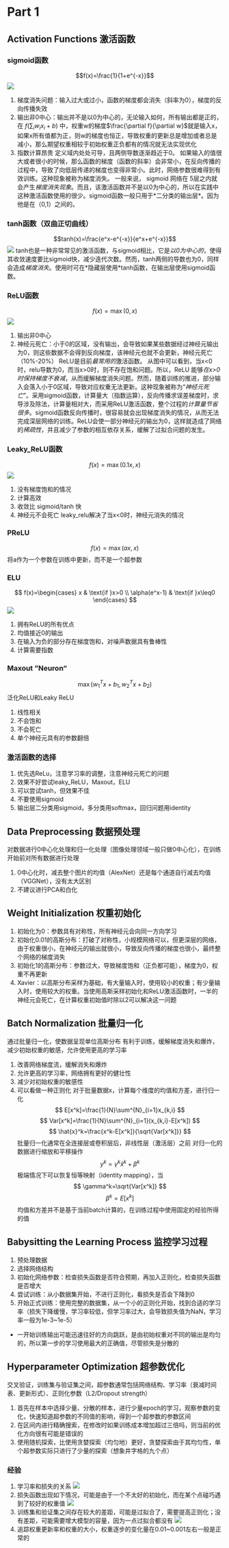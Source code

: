 # Part 1
## Activation Functions 激活函数
### sigmoid函数
$$f(x)=\frac{1}{1+e^{-x}}$$
![](https://i-blog.csdnimg.cn/direct/31860898b2fd492e9be247f79fd42adc.png)
1. 梯度消失问题：输入过大或过小，函数的梯度都会消失（斜率为0），梯度的反向传播失效
2. 输出非0中心：输出并不是以0为中心的，无论输入如何，所有输出都是正的，在 $f(\sum_i w_ix_i+b)$ 中，权重w的梯度$\frac{\partial f}{\partial w}$就是输入x，如果x所有值都为正，则w的梯度也恒正，导致权重的更新总是增加或者总是减小，那么期望权重相较于初始权重正负都有的情况就无法实现优化
3. 指数计算昂贵
定义域内处处可导，且两侧导数逐渐趋近于0。 如果输入的值很⼤或者很⼩的时候，那么函数的梯度（函数的斜率）会⾮常⼩，在反向传播的过程中，导致了向低层传递的梯度也变得⾮常⼩。此时，⽹络参数很难得到有效训练。这种现象被称为梯度消失。 ⼀般来说， sigmoid ⽹络在 5层之内就会产⽣*梯度消失现象*。⽽且，该激活函数并不是以0为中⼼的，所以在实践中这种激活函数使⽤的很少。sigmoid函数⼀般只⽤于*⼆分类的输出层*。因为他是在（0,1）之间的。
### tanh函数（双曲正切曲线）
$$tanh(x)=\frac{e^x-e^{-x}}{e^x+e^{-x}}$$
![](https://i-blog.csdnimg.cn/direct/fa2e1e627f18439b923bcb027adb5a6c.png)
tanh也是⼀种⾮常常⻅的激活函数，与sigmoid相⽐，它是*以0为中⼼的*，使得其收敛速度要⽐sigmoid快，减少迭代次数。然⽽，tanh两侧的导数也为0，同样会造成*梯度消失*。使⽤时可在*隐藏层使⽤*tanh函数，在输出层使⽤sigmoid函数。
### ReLU函数
$$f(x)=\max(0,x)$$
![](https://i-blog.csdnimg.cn/direct/b95db4f2899943eea122e057965d0fe2.png)
1. 输出非0中心
2. 神经元死亡：小于0的区域，没有输出，会导致如果某些数据经过神经元输出为0，则这些数据不会得到反向梯度，该神经元也就不会更新，神经元死亡（10%-20%）
ReLU是⽬前*最常⽤的*激活函数。 从图中可以看到，当x<0时，relu导数为0，⽽当x>0时，则不存在饱和问题。所以，ReLU 能够*在x>0时保持梯度不衰减*，从⽽缓解梯度消失问题。然⽽，随着训练的推进，部分输⼊会落⼊⼩于0区域，导致对应权重⽆法更新。这种现象被称为“*神经元死亡*”。采⽤sigmoid函数，计算量⼤（指数运算），反向传播求误差梯度时，求导涉及除法，计算量相对⼤，⽽采⽤ReLU激活函数，整个过程的*计算量节省很多*。sigmoid函数反向传播时，很容易就会出现梯度消失的情况，从⽽⽆法完成深层⽹络的训练。ReLU会使⼀部分神经元的输出为0，这样就造成了⽹络的*稀疏性*，并且减少了参数的相互依存关系，缓解了过拟合问题的发⽣。
### Leaky_ReLU函数
$$f(x)=\max(0.1x,x)$$
![](https://i-blog.csdnimg.cn/direct/770aa9fbeada4f8eb43805b201972988.png)
1. 没有梯度饱和的情况
2. 计算高效
3. 收敛比 sigmoid/tanh 快
4. 神经元不会死亡
leaky_relu解决了当x<0时，神经元消失的情况
### PReLU
$$
f(x)=\max(ax,x)
$$
将a作为一个参数在训练中更新，而不是一个超参数
### ELU
$$
f(x)=\begin{cases} x & \text{if }x>0 \\ \alpha(e^x-1) & \text{if }x\leq0 \end{cases}
$$
![](https://i-blog.csdnimg.cn/blog_migrate/615737c905db3dc2eaff333c9abf0197.png)
1. 拥有ReLU的所有优点
2. 均值接近0的输出
3. 在输入为负的部分存在梯度饱和，对噪声数据具有鲁棒性
4. 计算需要指数
### Maxout ”Neuron“
$$
\max(w_1^Tx+b_1,w_2^Tx+b_2)
$$
泛化ReLU和Leaky ReLU
1. 线性相关
2. 不会饱和
3. 不会死亡
4. 单个神经元具有的参数翻倍
### 激活函数的选择
1. 优先选ReLu，注意学习率的调整，注意神经元死亡的问题
2. 效果不好尝试leaky_ReLU，Maxout，ELU
3. 可以尝试tanh，但效果不佳
4. 不要使用sigmoid
5. 输出层二分类用sigmoid，多分类用softmax，回归问题用identity
## Data Preprocessing 数据预处理
对数据进行0中心化处理和归一化处理（图像处理领域一般只做0中心化），在训练开始前对所有数据进行处理
1. 0中心化时，减去整个图片的均值（AlexNet）还是每个通道自行减去均值（VGGNet），没有太大区别
2. 不建议进行PCA和白化
## Weight Initialization 权重初始化
1. 初始化为0：参数具有对称性，所有神经元会向同一方向学习
2. 初始化0.01的高斯分布：打破了对称性，小规模网络可以，但更深层的网络，由于权重很小，在神经元的输出就很小，导致反向传播的梯度也很小，最终整个网络的梯度消失
3. 初始化1的高斯分布：参数过大，导致梯度饱和（正负都可能），梯度为0，权重不再更新
4. Xavier：以高斯分布采样为基础，有大量输入时，使用较小的权重；有少量输入时，使用较大的权重。当使用高斯采样初始化和ReLU激活函数时，一半的神经元会死亡，在计算权重初始值时除以2可以解决这一问题
## Batch Normalization 批量归一化
通过批量归一化，使数据呈现单位高斯分布
有利于训练，缓解梯度消失和爆炸，减少初始权重的敏感，允许使用更高的学习率
1. 改善网络梯度流，缓解消失和爆炸
2. 允许更高的学习率，网络拥有更好的健壮性
3. 减少对初始权重的敏感性
4. 可以看做一种正则化
对于批量数据x，计算每个维度的均值和方差，进行归一化
$$
E[x^k]=\frac{1}{N}\sum^{N}_{i=1}x_{k,i}
$$
$$
Var[x^k]=\frac{1}{N}\sum^{N}_{i=1}(x_{k,i}-E[x^k])
$$
$$
\hat{x}^k=\frac{x^k-E[x^k]}{\sqrt{Var[x^k]}}
$$
批量归一化通常在全连接层或卷积层后，非线性层（激活层）之前
对归一化的数据进行缩放和平移操作
$$
y^k=\gamma^k\hat{x}^k+\beta^k
$$
极端情况下可以恢复恒等映射（identity mapping），当
$$
\gamma^k=\sqrt{Var[x^k]}
$$$$
\beta^k=E[x^k]
$$
均值和方差并不是基于当前batch计算的，在训练过程中使用固定的经验所得的值
## Babysitting the Learning Process 监控学习过程
1. 预处理数据
2. 选择网络结构
3. 初始化网络参数：检查损失函数是否符合预期，再加入正则化，检查损失函数是否增大
4. 尝试训练：从小数据集开始，不进行正则化，看损失是否会下降到0
5. 开始正式训练：使用完整的数据集，从一个小的正则化开始，找到合适的学习率（损失下降缓慢，学习率较低，但学习率过大，会导致损失值为NaN，学习率一般为1e-3~1e-5）
- 一开始训练输出可能迅速往好的方向跳跃，是由初始权重对不同的输出是均匀的，所以第一步的学习使用最大的正确值，尽管损失是分散的
## Hyperparameter Optimization 超参数优化
交叉验证，训练集与验证集之间，超参数通常包括网络结构、学习率（衰减时间表、更新形式）、正则化参数（L2/Dropout strength）
1. 首先在样本中选择少量、分散的样本，进行少量epoch的学习，观察参数的变化，快速知道超参数的不同值的影响，得到一个超参数的参数区间
2. 在区间内进行精确搜索，在修改时如果训练成本增加超过三倍吗，则当前的优化方向很有可能是错误的
3. 使用随机探索，比使用贪婪探索（均匀地）更好，贪婪探索由于其均匀性，单个超参数实际只进行了少量的探索（想象井字格的九个点）
### 经验
1. 学习率和损失的关系
![](https://pica.zhimg.com/v2-7a9c8082801526c905efe5d766ffb578_r.jpg)
2. 损失函数出现如下情况，可能是由于一个不太好的初始化，而在某个点碰巧遇到了较好的权重值
![](https://pic1.zhimg.com/v2-a8325f0779871037113a9495e3737686_1440w.jpg)
3. 训练集和验证集之间存在较大的差距，可能是过拟合了，需要提高正则化；没有差距，可能需要增大模型的容量，因为一点过拟合都没有
![](https://pic1.zhimg.com/v2-19d8c0c66ad5d9764c057f5bf74afd16_1440w.jpg)
4. 追踪权重更新率和权重的大小，权重逐步的变化量在0.01~0.001左右一般是正常的